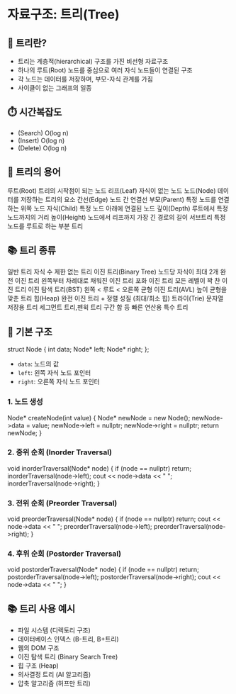 #  자료구조: 트리(Tree)


## 📘 트리란?

- 트리는 계층적(hierarchical) 구조를 가진 비선형 자료구조
- 하나의 루트(Root) 노드를 중심으로 여러 자식 노드들이 연결된 구조
- 각 노드는 데이터를 저장하며, 부모-자식 관계를 가짐
- 사이클이 없는 그래프의 일종

## ⏱️ 시간복잡도

- (Search)	O(log n)
- (Insert)	O(log n)
- (Delete)	O(log n)


## 🔧 트리의 용어

루트(Root)    	트리의 시작점이 되는 노드
리프(Leaf)	    자식이 없는 노드
노드(Node)    	데이터를 저장하는 트리의 요소
간선(Edge)	    노드 간 연결선
부모(Parent) 	특정 노드를 연결하는 위쪽 노드
자식(Child) 	특정 노드 아래에 연결된 노드
깊이(Depth) 	루트에서 특정 노드까지의 거리
높이(Height)	노드에서 리프까지 가장 긴 경로의 길이
서브트리	    특정 노드를 루트로 하는 부분 트리

## 📚 트리 종류 

일반 트리               	자식 수 제한 없는 트리
이진 트리(Binary Tree)	    노드당 자식이 최대 2개
완전 이진 트리	            왼쪽부터 차례대로 채워진 이진 트리
포화 이진 트리           	모든 레벨이 꽉 찬 이진 트리
이진 탐색 트리(BST)     	왼쪽 < 루트 < 오른쪽
균형 이진 트리(AVL)	        높이 균형을 맞춘 트리
힙(Heap)	               완전 이진 트리 + 정렬 성질 (최대/최소 힙)
트라이(Trie)	           문자열 저장용 트리
세그먼트 트리,펜윅 트리     구간 합 등 빠른 연산용 특수 트리

## 🌳 기본 구조

struct Node {
    int data;
    Node* left;
    Node* right;
};

- `data`: 노드의 값
- `left`: 왼쪽 자식 노드 포인터
- `right`: 오른쪽 자식 노드 포인터



### 1. 노드 생성

Node* createNode(int value) {
    Node* newNode = new Node();
    newNode->data = value;
    newNode->left = nullptr;
    newNode->right = nullptr;
    return newNode;
}

### 2. 중위 순회 (Inorder Traversal)

void inorderTraversal(Node* node) {
    if (node == nullptr) return;
    inorderTraversal(node->left);
    cout << node->data << " ";
    inorderTraversal(node->right);
}


### 3. 전위 순회 (Preorder Traversal)

void preorderTraversal(Node* node) {
    if (node == nullptr) return;
    cout << node->data << " ";
    preorderTraversal(node->left);
    preorderTraversal(node->right);
}


### 4. 후위 순회 (Postorder Traversal)

void postorderTraversal(Node* node) {
    if (node == nullptr) return;
    postorderTraversal(node->left);
    postorderTraversal(node->right);
    cout << node->data << " ";
}


## 📚 트리 사용 예시

- 파일 시스템 (디렉토리 구조)
- 데이터베이스 인덱스 (B-트리, B+트리)
- 웹의 DOM 구조
- 이진 탐색 트리 (Binary Search Tree)
- 힙 구조 (Heap)
- 의사결정 트리 (AI 알고리즘)
- 압축 알고리즘 (허프만 트리)
